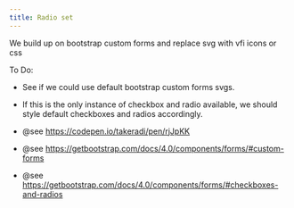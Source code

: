 ```yaml
---
title: Radio set
---
```


We build up on bootstrap custom forms and replace svg with vfi icons or css

To Do: 

* See if we could use default bootstrap custom forms svgs.
* If this is the only instance of checkbox and radio available, we should style default checkboxes and radios accordingly.

*  @see https://codepen.io/takeradi/pen/rjJpKK
*  @see https://getbootstrap.com/docs/4.0/components/forms/#custom-forms
*  @see https://getbootstrap.com/docs/4.0/components/forms/#checkboxes-and-radios
